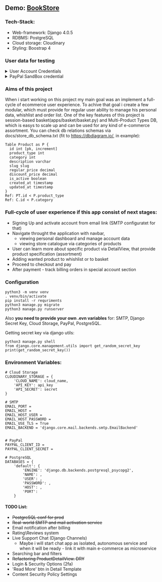 ## Demo: [BookStore](https://ichi1-bookstore.herokuapp.com/)

### Tech-Stack:
- Web-framework: Django 4.0.5
- RDBMS: PostgreSQL
- Cloud storage: Cloudinary 
- Styling: Boostrap 4

### User data for testing
<details>
  <summary>User Account Credentials</summary>
  
  ```
  Username: jid59797@xcoxc.com
  Password: bSUfVRmeUe3k8Bd
  ```
  
</details>

<details>
  <summary>PayPal SandBox credential</summary>
  
  Chech this docs file. Let me know if sandbox money account was exousted 
  ```
  /docs/paypal.txt
  ```
</details>


### Aims of this project
When i start working on this project my main goal was an implement a full-cycle of ecommerce user experience. To achive that goal i create a few modular, which must provide for regular user ability to manage his personal data, whishlist and order list. One of the key features of this project is session-based basket(apps/basket/basket.py) and Multi-Product Types DB, which is easys to scale up and can be used for any kind of e-commerce assortment. 
You can check db relations schemas via docs/store_db_schema.txt (fit to https://dbdiagram.io/, in example):
```
Table Product as P {
  id int [pk, increment]
  product_type int
  category int
  description varchar
  slug slug
  regular_price decimal
  discount_price decimal
  is_active boolean
  created_at timestamp
  updated_at timestamp
}
Ref: PT.id < P.product_type 
Ref: C.id < P.category
```

### Full-cycle of user experience if this app consist of next stages:
- Signing Up and activate account from email link (SMTP configuratet for that)
- Navigate throught the application with navbar, 
  - viewing personal dashboard and manage account data  
  - viewing store catalogue via categories of products
- User can learn more about specific product via DetailView, that provide product specification (assortment)
- Adding wanted product to whishlist or to basket
- Proceed to checkout and pay
- After payment - track billing orders in special account section 

### Configuration 
```
python3 -m venv venv
. venv/bin/activate
pip install -r requriments
python3 manage.py migrate
python3 manage.py runserver
```
Also **you need to provide your own .evn variables** for: SMTP, Django Secret Key, Cloud Storage, PayPal, PostgreSQL.

Getting secret key via django utils:
```
python3 manage.py shell
from django.core.management.utils import get_random_secret_key
print(get_random_secret_key())
```
### Environment Variables:

```
# Cloud Storage
CLOUDINARY_STORAGE = {
    'CLOUD_NAME': cloud_name,
    'API_KEY': api_key
    'API_SECRET': secret
}

# SMTP
EMAIL_PORT = 
EMAIL_HOST = 
EMAIL_HOST_USER = 
EMAIL_HOST_PASSWORD = 
EMAIL_USE_TLS = True
EMAIL_BACKEND = 'django.core.mail.backends.smtp.EmailBackend'


# PayPal 
PAYPAL_CLIENT_ID = 
PAYPAL_CLIENT_SECRET = 

# PostgreSQL
DATABASES = {
    'default': {
        'ENGINE': 'django.db.backends.postgresql_psycopg2',
        'NAME': ,
        'USER': ,
        'PASSWORD': ,
        'HOST': ,
        'PORT': 
    }
```


#### TODO List:
- ~~PostgreSQL conf for prod~~
- ~~Real-world SMTP and mail activation service~~
- Email notification after billing
- Rating\Reviews system
- Live Support Chat (Django Channels)
  - Maybe i will start chat app as isolated, autonomous service and when it will be ready - link it with main e-commerce as microservice
- Searching bar and filters 
- ~~Refactoring ProductDetailView. DRY~~
- Login & Security Options (2fa)
- 'Read More' btn in Detail Template
- Content Security Policy Settings

